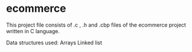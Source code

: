 # ecommerce
This project file consists of .c , .h and .cbp files of the ecommerce project written in C language.

Data structures used:
Arrays
Linked list
